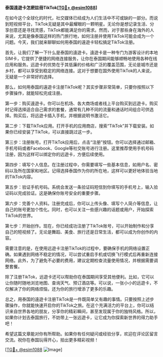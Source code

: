 **泰国遠遊卡怎麽註冊TikTok[[TG💪+ @esim1088](https://t.me/s/esim1088)]**

在如今这个全球化的时代，社交媒体已经成为人们生活中不可或缺的一部分。而说到短视频平台，TikTok无疑是其中最耀眼的一颗明星。无论你是想记录生活、分享创意还是寻找灵感，TikTok都能满足你的需求。然而，对于那些身在海外的人来说，尤其是像泰国这样的热门旅行地，如何注册并使用TikTok可能会成为一个问题。今天，我们就来聊聊如何用泰国的遠遊卡轻松搞定TikTok注册。

首先，让我们了解一下什么是泰国的遠遊卡。遠遊卡是一种专门为游客设计的本地SIM卡，它提供了便捷的网络连接服务，让你在泰国期间能够顺畅地使用各种在线应用和服务。远遊卡的优势在于其低廉的价格和广泛的覆盖范围，无论是城市还是乡村，都可以享受到稳定的网络连接。这对于想要在国外使用TikTok的人来说，无疑是一个非常好的选择。

那么，如何用泰国的遠遊卡注册TikTok呢？其实步骤非常简单，只要你按照以下步骤操作，就能轻松完成注册。

第一步：购买遠遊卡。你可以在机场、各大商场或者线上平台购买到远遊卡。购买时记得选择适合自己需求的套餐，通常有几种不同的流量和通话时间组合可供选择。购买后，将远遊卡插入手机，并根据说明书激活它。

第二步：下载TikTok应用。打开手机的应用商店，搜索“TikTok”并下载安装。如果你已经安装了TikTok，可以直接跳过这一步。

第三步：注册账号。打开TikTok应用后，点击“注册”按钮。你可以选择通过邮箱、手机号码或者Facebook、Google等社交账号进行注册。这里推荐使用手机号码注册，因为这样可以绑定你的远遊卡，方便后续使用。

第四步：填写个人信息。在注册过程中，你需要填写一些基本信息，如用户名、密码以及所在国家和地区。记得选择泰国作为你的所在地，这样可以更好地体验当地的TikTok内容。

第五步：验证手机号码。系统会发送一条验证码短信到你填写的手机号上，输入验证码以完成验证。这是确保你账号安全的重要步骤。

第六步：完善个人资料。注册完成后，你可以上传头像、填写个人简介等信息，让自己的账号更加个性化。同时，也可以关注一些感兴趣的话题或用户，开始探索TikTok的世界。

第七步：开始创作。现在，你已经成功注册了TikTok账号，可以开始制作和分享自己的短视频了。无论是舞蹈、美食、旅行还是日常生活，都可以成为你创作的内容。

需要注意的是，在使用远遊卡注册TikTok的过程中，要确保手机的网络设置正确。如果遇到网络不稳定的情况，可以尝试重启手机或切换飞行模式后再重新连接网络。此外，为了避免不必要的费用，建议定期检查流量使用情况，并根据需要调整套餐。

除了注册TikTok，远遊卡还可以帮助你在泰国期间享受其他便利。比如，它可以让你随时随地浏览地图、查询天气、预订酒店等。可以说，一张小小的远遊卡，不仅解决了你的网络烦恼，还为你的旅行增添了更多的乐趣。

总之，用泰国的遠遊卡注册TikTok是一件既简单又有趣的事情。只要按照上述步骤操作，你就能快速开启你的TikTok之旅。在这个充满活力的平台上，你可以结识来自世界各地的朋友，分享你的精彩瞬间，甚至发现属于你的独特风格。所以，如果你计划去泰国旅行，不妨带上一张远遊卡，让它成为你探索新世界的得力助手吧！

希望这篇文章能对你有所帮助。如果你有任何疑问或经验分享，欢迎在评论区留言交流。祝你在泰国玩得开心，拍出更多精彩视频！

[[TG💪+ @esim1088](https://t.me/s/esim1088) ![Image](https://i.postimg.cc/4NQfJmqS/Snipaste-2025-05-13-00-14-12.png)]